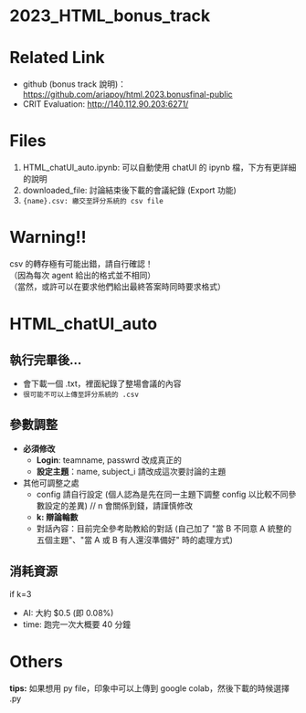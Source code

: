# 2023_HTML_bonus_track

# Related Link
+ github (bonus track 說明)：https://github.com/ariapoy/html.2023.bonusfinal-public
+ CRIT Evaluation: http://140.112.90.203:6271/

# Files
1. HTML_chatUI_auto.ipynb: 可以自動使用 chatUI 的 ipynb 檔，下方有更詳細的說明
2. downloaded_file: 討論結束後下載的會議紀錄 (Export 功能)
3. `{name}.csv: 繳交至評分系統的 csv file`

# Warning!!
csv 的轉存極有可能出錯，請自行確認！  
（因為每次 agent 給出的格式並不相同）  
（當然，或許可以在要求他們給出最終答案時同時要求格式）

# HTML_chatUI_auto
## 執行完畢後...
+ 會下載一個 .txt，裡面紀錄了整場會議的內容
+ `很可能不可以上傳至評分系統的 .csv`

## 參數調整
+ **必須修改**
  - **Login**: teamname, passwrd 改成真正的
  - **設定主題**：name, subject_i 請改成這次要討論的主題
+ 其他可調整之處
  - config 請自行設定 (個人認為是先在同一主題下調整 config 以比較不同參數設定的差異) // n 會關係到錢，請謹慎修改
  - **k: 辯論輪數**
  - 對話內容：目前完全參考助教給的對話 (自己加了 "當 B 不同意 A 統整的五個主題"、"當 A 或 B 有人還沒準備好" 時的處理方式)

## 消耗資源
if k=3
+ AI: 大約 $0.5 (即 0.08%)
+ time: 跑完一次大概要 40 分鐘


# Others
**tips:** 如果想用 py file，印象中可以上傳到 google colab，然後下載的時候選擇 .py
